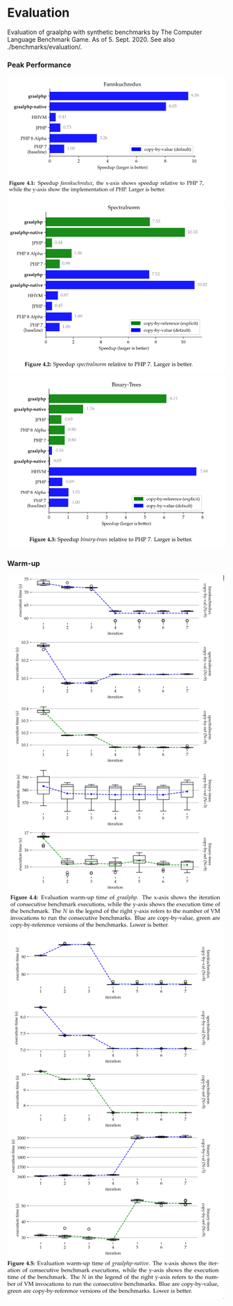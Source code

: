 # Evaluation
Evaluation of graalphp with synthetic benchmarks by The Computer
Language Benchmark Game. As of 5. Sept. 2020. See also ./benchmarks/evaluation/.

### Peak Performance

<img src="./benchmarks/evaluation/assets/report/image_2020-09-06_12-35-34.png" alt="fannkuchredux" width="600"/>
<img src="./benchmarks/evaluation/assets/report/image_2020-09-06_12-35-57.png" alt="spectralnorm" width="600"/>
<img src="./benchmarks/evaluation/assets/report/image_2020-09-06_12-36-09.png" alt="bintree" width="600"/>


### Warm-up
<img src="./benchmarks/evaluation/assets/report/image_2020-09-02_19-17-24.png" alt="warmup-graalphp" width="500"/>
<img src="./benchmarks/evaluation/assets/report/image_2020-09-02_19-16-51.png" alt="warmup-graalphp-native" width="500"/>



